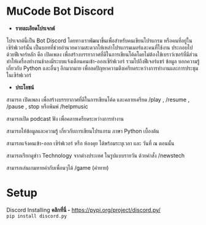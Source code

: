 # MuCode Bot Discord 

- **รายละเอียดโปรเจกต์**

โปรเจกต์นี้เป็น Bot Discord โดยทางเราพัฒนาขึ้นเพื่อสำหรับคนเขียนโปรแกรม หรือคนที่อยู่ในเซิร์ฟเวอร์นั้น เป็นบอทที่ช่วยอำนวยความสะดวกให้เหล่าโปรแกรมเมอร์และคนที่ใช้งาน ประกอบไปด้วยฟีเจอร์หลัก คือ เปิดเพลง เพื่อสร้างบรรยากาศที่ดีในการเขียนโค้ดโดยไม่ต้องใช้เบราว์เซอร์ที่มีส่วนทำให้เครื่องทำงานช้าลงมีระบบแจ้งเตือนคนเข้า-ออกเซิร์ฟเวอร์ รวมไปถึงฟีเจอร์แชร์ ข้อมูล บอกความรู้เกี่ยวกับ  Python และอื่นๆ อีกมากมาย เพื่อลดปัญหาความตึงเครียดระหว่างการทำงานและการประชุมในเซิร์ฟเวอร์ 

 - **ประโยชน์**

สามารถ เปิดเพลง เพื่อสร้างบรรยากาศที่ดีในการเขียนโค้ด และคลายเครียด
/play , /resume , /pause , stop หรือพิมพ์ /helpmusic

สามารถเปิด podcast ฟัง เพื่อคลายเครียดระหว่างการทำงาน 

สามารถให้ข้อมูลและความรู้ เกี่ยวกับการเขียนโปรแกรม ภาษา Python เบื้องต้น 


สามารถแจ้งคนเข้า-ออก เซิร์ฟเวอร์ หรือ ห้องคุย ได้พร้อมระบุเวลา และ วันที่ ณ ตอนนั้น 

สามารถเรียกดูข่าว Technology จากต่างประเทศ ในรูปแบบรายวัน ด้วยคำสั่ง /newstech

สามารถเล่นเกมทายคำกับเพื่อนๆได้ /game (คำทาย)




# Setup
Discord Installing
**คลิกที่นี่ -** https://pypi.org/project/discord.py/ <br>
    ```pip install discord.py```
